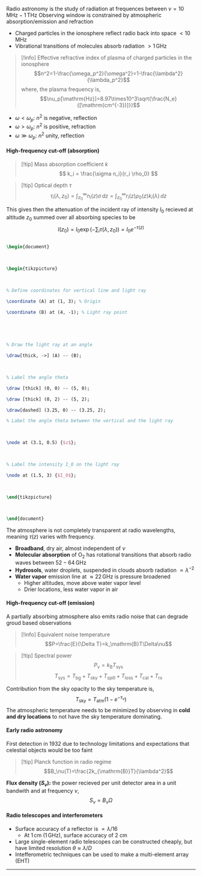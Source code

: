 Radio astronomy is the study of radiation at frequences between $\nu = 10\, \mathrm{MHz} - 1\, \mathrm{THz}$
Observing window is constrained by atmospheric absorption/emission and refraction
- Charged particles in the ionosphere reflect radio back into space $<10\, \mathrm{MHz}$
- Vibrational transitions of molecules absorb radiation $>1\,\mathrm{GHz}$

>[!info] Effective refractive index of plasma of charged particles in the ionosphere
>$$n^2=1-\frac{\omega_p^2}{\omega^2}=1-\frac{\lambda^2}{\lambda_p^2}$$
>where, the plasma frequency is, $$\nu_p[\mathrm{Hz}]=8.97\times10^3\sqrt{\frac{N_e}{[\mathrm{cm^{-3}}]}}$$

- $\omega<\omega_p$: $n^2$ is negative, reflection
- $\omega>\omega_p$: $n^2$ is positive, refraction
- $\omega\gg\omega_p$: $n^2$ unity, reflection

#### High-frequency cut-off (absorption)

>[!tip] Mass absorption coefficient $k$
>$$ k_i = \frac{\sigma n_i}{r_i \rho_0} $$

>[!tip] Optical depth $\tau$
>$$\tau_i(\lambda, z_0) = \int_{z_0}^\infty n_i(z)\sigma\, dz = \int_{z_0}^\infty r_i(z) \rho_0(z) k_i(\lambda)\, dz$$

This gives then the attenuation of the incident ray of intensity $I_0$ recieved at altitude $z_0$ summed over all absorbing species to be $$I(z_0)=I_0\exp\left(-\sum_i \tau(\lambda, z_0)\right)=I_0e^{-\tau(z)}$$
```tikz

\begin{document}

  

\begin{tikzpicture}

  

% Define coordinates for vertical line and light ray

\coordinate (A) at (1, 3); % Origin

\coordinate (B) at (4, -1); % Light ray point

  

  

% Draw the light ray at an angle

\draw[thick, ->] (A) -- (B);

  

% Label the angle theta

\draw [thick] (0, 0) -- (5, 0);

\draw [thick] (0, 2) -- (5, 2);

\draw[dashed] (3.25, 0) -- (3.25, 2);

% Label the angle theta between the vertical and the light ray

  

\node at (3.1, 0.5) {$z$};

  

% Label the intensity I_0 on the light ray

\node at (1.5, 3) {$I_0$};

  

\end{tikzpicture}

  

\end{document}

```

The atmosphere is not completely transparent at radio wavelengths, meaning $\tau(z)$ varies with frequency.
- **Broadband**, dry air, almost independent of $\nu$
- **Molecular absorption** of $\mathrm{O}_2$ has rotational transitions that absorb radio waves between $52 - 64\, \mathrm{GHz}$
- **Hydrosols**, water droplets, suspended in clouds absorb radiation $\propto \lambda^{-2}$ 
- **Water vapor** emission line at $\approx 22\, \mathrm{GHz}$ is pressure broadened
	- Higher altitudes, move above water vapor level
	- Drier locations, less water vapor in air

#### High-frequency cut-off (emission)
A partially absorbing atmosphere also emits radio noise that can degrade groud based observations

>[!info] Equivalent noise temperature
>$$P=\frac{E}{\Delta T}=k_\mathrm{B}T\Delta\nu$$

>[!tip] Spectral power
>$$P_\nu = k_\mathrm{B} T_\mathrm{sys}$$
>$$T_\mathrm{sys}=T_\mathrm{bg}+T_\mathrm{sky}+T_\mathrm{spill}+T_\mathrm{loss}+T_\mathrm{cal}+T_\mathrm{rx}$$

Contribution from the sky opacity to the sky temperature is, $$T_\mathrm{sky} = T_\mathrm{atm}(1-e^{-\tau_\nu})$$
The atmospheric temperature needs to be minimized by observing in **cold and dry locations** to not have the sky temperature dominating.

#### Early radio astronomy
First detection in 1932 due to technology limitations and expectations that celestial objects would be too faint

>[!tip] Planck function in radio regime
>$$B_\nu(T)=\frac{2k_{\mathrm{B}}T}{\lambda^2}$$

**Flux density ($S_\nu$):** the power recieved per unit detector area in a unit bandwith and at frequency $\nu$, $$S_\nu=B_\nu\Omega$$
#### Radio telescopes and interferometers
- Surface accuracy of a reflector is $\propto \lambda/16$
	- At $1\,\mathrm{cm}$ ($1\, \mathrm{GHz}$), surface accuracy of 2 cm
- Large single-element radio telescopes can be constructed cheaply, but have limited resolution $\theta \approx \lambda/D$
- Intefferometric techniques can be used to make a multi-element array (EHT)
---
